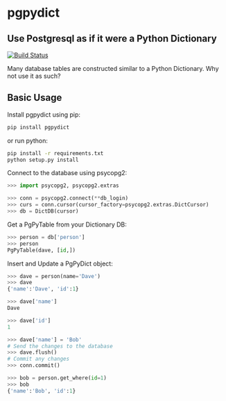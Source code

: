 # pgpydict
## Use Postgresql as if it were a Python Dictionary

[![Build Status](https://travis-ci.org/rolobio/pgpydict.svg?branch=master)](https://travis-ci.org/rolobio/pgpydict)

Many database tables are constructed similar to a Python Dictionary.  Why not
use it as such?

## Basic Usage
Install pgpydict using pip:
```bash
pip install pgpydict
```

or run python:
```bash
pip install -r requirements.txt
python setup.py install
```

Connect to the database using psycopg2:
```python
>>> import psycopg2, psycopg2.extras

>>> conn = psycopg2.connect(**db_login)
>>> curs = conn.cursor(cursor_factory=psycopg2.extras.DictCursor)
>>> db = DictDB(cursor)
```

Get a PgPyTable from your Dictionary DB:
```python
>>> person = db['person']
>>> person
PgPyTable(dave, [id,])
```

Insert and Update a PgPyDict object:
```python
>>> dave = person(name='Dave')
>>> dave
{'name':'Dave', 'id':1}

>>> dave['name']
Dave

>>> dave['id']
1

>>> dave['name'] = 'Bob'
# Send the changes to the database
>>> dave.flush()
# Commit any changes
>>> conn.commit()

>>> bob = person.get_where(id=1)
>>> bob
{'name':'Bob', 'id':1}
```
